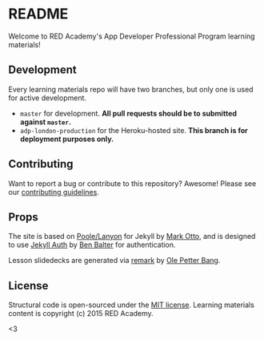 # README

Welcome to RED Academy's App Developer Professional Program learning materials!

## Development

Every learning materials repo will have two branches, but only one is used for active development.

- `master` for development. **All pull requests should be to submitted against `master`.**
- `adp-london-production` for the Heroku-hosted site. **This branch is for deployment purposes only.**

## Contributing

Want to report a bug or contribute to this repository? Awesome! Please see our [contributing guidelines](CONTRIBUTING.md).

## Props

The site is based on [Poole/Lanyon](https://github.com/poole/lanyon) for Jekyll by [Mark Otto](https://github.com/mdo), and is designed to use [Jekyll Auth](https://github.com/benbalter/jekyll-auth) by [Ben Balter](https://github.com/benbalter) for authentication.

Lesson slidedecks are generated via [remark](https://github.com/gnab/remark) by [Ole Petter Bang](https://github.com/gnab).

## License

Structural code is open-sourced under the [MIT license](LICENSE.md). Learning materials content is copyright (c) 2015 RED Academy.

<3
